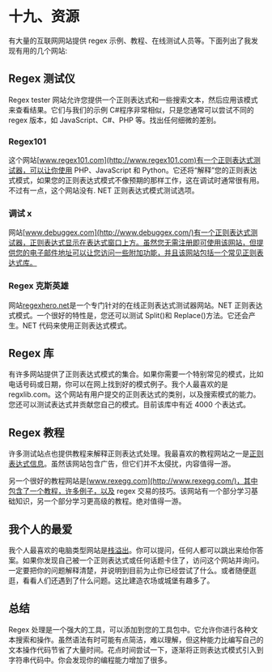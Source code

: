 # 十九、资源

有大量的互联网网站提供 regex 示例、教程、在线测试人员等。下面列出了我发现有用的几个网站:

## Regex 测试仪

Regex tester 网站允许您提供一个正则表达式和一些搜索文本，然后应用该模式来查看结果。它们与我们的示例 C#程序非常相似，只是您通常可以尝试不同的 regex 版本，如 JavaScript、C#、PHP 等。找出任何细微的差别。

### Regex101

这个网站[www.regex101.com](http://www.regex101.com)有一个正则表达式测试器，可以让你使用 PHP、JavaScript 和 Python。它还将“解释”您的正则表达式模式，如果您的正则表达式模式不像预期的那样工作，这在调试时通常很有用。不过有一点，这个网站没有. NET 正则表达式模式测试选项。

### 调试 x

网站[www.debuggex.com](http://www.debuggex.com/)有一个正则表达式测试器，正则表达式显示在表达式窗口上方。虽然您无需注册即可使用该网站，但提供您的电子邮件地址可以让您访问一些附加功能，并且该网站包括一个常见正则表达式库。

### Regex 克斯英雄

网站[regexhero.net](http://regexhero.net/tester/)是一个专门针对的在线正则表达式测试器网站。NET 正则表达式模式。一个很好的特性是，您还可以测试 Split()和 Replace()方法。它还会产生。NET 代码来使用正则表达式模式。

## Regex 库

有许多网站提供了正则表达式模式的集合。如果你需要一个特别常见的模式，比如电话号码或日期，你可以在网上找到好的模式例子。我个人最喜欢的是 regxlib.com。这个网站有用户提交的正则表达式的类别，以及搜索模式的能力。您还可以测试表达式并贡献您自己的模式。目前该库中有近 4000 个表达式。

## Regex 教程

许多测试站点也提供教程来解释正则表达式处理。我最喜欢的教程网站之一是[正则表达式信息](http://www.regular-expressions.info/tutorial.html)。虽然该网站包含广告，但它们并不太侵扰，内容值得一游。

另一个很好的教程网站是[www.rexegg.com](http://www.rexegg.com/)，其中包含了一个教程，许多例子，以及 regex 交易的技巧。该网站有一个部分学习基础知识，另一个部分学习更高级的教程。绝对值得一游。

## 我个人的最爱

我个人最喜欢的电脑类型网站是[栈溢出](http://www.stackoverflow.com)。你可以提问，任何人都可以跳出来给你答案。如果你发现自己被一个正则表达式或任何话题卡住了，访问这个网站并询问。一定要把你的问题解释清楚，并说明到目前为止你已经尝试了什么。或者随便逛逛，看看人们还遇到了什么问题。这比建造农场或城堡有趣多了。

## 总结

Regex 处理是一个强大的工具，可以添加到您的工具包中。它允许你进行各种文本搜索和操作。虽然语法有时可能有点简洁，难以理解，但这种能力比编写自己的文本操作代码节省了大量时间。花点时间尝试一下，逐渐将正则表达式模式引入到字符串代码中。你会发现你的编程能力增加了很多。